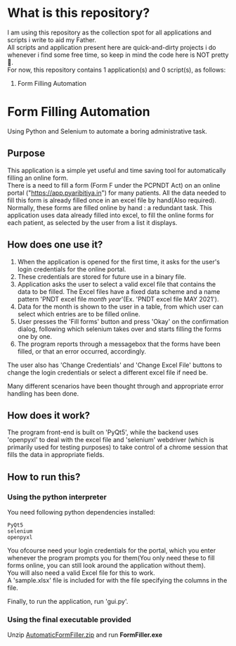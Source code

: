 # What is this repository?

I am using this repository as the collection spot for all applications and scripts i write to aid my Father.\
All scripts and application present here are quick-and-dirty projects i do whenever i find some free time, so keep in mind the code here is NOT pretty 🤧.\
For now, this repository contains 1 application(s) and 0 script(s), as follows:

1. Form Filling Automation
# Form Filling Automation

Using Python and Selenium to automate a boring administrative task.

## Purpose

This application is a simple yet useful and time saving tool for automatically filling an online form.\
There is a need to fill a form (Form F under the PCPNDT Act) on an online portal ("https://app.pyaribitiya.in") for many patients. All the data needed to fill this form is already filled once in an excel file by hand(Also required).\
Normally, these forms are filled online by hand : a redundant task.
This application uses data already filled into excel, to fill the online forms for each patient, as selected by the user from a list it displays.

## How does one use it?

1. When the application is opened for the first time, it asks for the user's login credentials for the online portal.
2. These credentials are stored for future use in a binary file.
3. Application asks the user to select a valid excel file that contains the data to be filled.
   The Excel files have a fixed data scheme and a name pattern 'PNDT excel file _month_ _year_'(Ex. 'PNDT excel file MAY 2021').
4. Data for the month is shown to the user in a table, from which user can select which entries are to be filled online.
5. User presses the 'Fill forms' button and press 'Okay' on the confirmation dialog, following which selenium takes over and 
starts filling the forms one by one. 
6. The program reports through a messagebox that the forms have been filled, or that an error occurred, accordingly.

The user also has 'Change Credentials' and 'Change Excel File' buttons to change the login credentials or select a different excel file if need be.

Many different scenarios have been thought through and appropriate error handling has been done.

## How does it work?

The program front-end is built on 'PyQt5', while the backend uses 'openpyxl' to deal with the excel file and 'selenium' webdriver (which is primarily used for testing purposes) to take control of a chrome session that fills the data in appropriate fields. 

## How to run this?

### Using the python interpreter
You need following python dependencies installed:

```
PyQt5
selenium
openpyxl
```

You ofcourse need your login credentials for the portal, which you enter whenever the program prompts you for them(You only need these to fill forms online, you can still look around the application without them).\
You will also need a valid Excel file for this to work.\
A 'sample.xlsx' file is included for with the file specifying the columns in the file.

Finally, to run the application, run 'gui.py'.

### Using the final executable provided

Unzip [AutomaticFormFiller.zip](packaged_applications/AutomaticFormFiller.zip) and run <b>FormFiller.exe</b>


